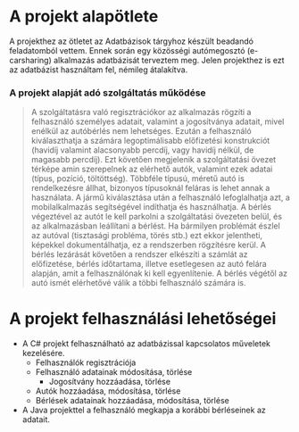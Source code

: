 # A projekt alapötlete
A projekthez az ötletet az Adatbázisok tárgyhoz készült beadandó feladatomból vettem.
Ennek során egy közösségi autómegosztó (e-carsharing) alkalmazás adatbázisát terveztem meg.
Jelen projekthez is ezt az adatbázist használtam fel, némileg átalakítva.

### A projekt alapját adó szolgáltatás működése

>A szolgáltatásra való regisztrációkor az alkalmazás rögzíti a felhasználó személyes
>adatait, valamint a jogosítványa adatait, mivel enélkül az autóbérlés nem lehetséges.
>Ezután a felhasználó kiválaszthatja a számára legoptimálisabb előfizetési konstrukciót
>(havidíj valamint alacsonyabb percdíj, vagy havidíj nélkül, de magasabb percdíj).
>Ezt követően megjelenik a szolgáltatási övezet térképe amin szerepelnek az elérhető autók,
>valamint ezek adatai (típus, pozíció, töltöttség). Többféle típusú, méretű autó is rendelkezésre
>állhat, bizonyos típusoknál feláras is lehet annak a használata. A jármű kiválasztása után a
>felhasználó lefoglalhatja azt, a mobilalkalmazás segítségével indíthatja és használhatja.
>A bérlés végeztével az autót le kell parkolni a szolgáltatási övezeten belül, és az alkalmazásban
>leállítani a bérlést. Ha bármilyen problémát észlel az autóval (tisztasági probléma, törés stb.)
>ezt ekkor jelentheti, képekkel dokumentálhatja, ez a rendszerben rögzítésre kerül.
>A bérlés lezárását követően a rendszer elkészíti a számlát az előfizetése, bérlés időtartama, illetve
>esetlegesen az autó felára alapján, amit a felhasználónak ki kell egyenlítenie. A bérlés végétől
>az autó ismét elérhetővé válik a többi felhasználó számára is.

# A projekt felhasználási lehetőségei
* A C# projekt felhasználható az adatbázissal kapcsolatos műveletek kezelésére. 
    * Felhasználók regisztrációja
    * Felhasználó adatainak módosítása, törlése
       * Jogosítvány hozzáadása, törlése
    * Autók hozzáadása, módosítása, törlése
    * Bérlések adatainak hozzáadása, módosítása, törlése
* A Java projekttel a felhasználó megkapja a korábbi bérléseinek az adatait. 